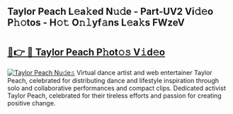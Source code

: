 ## Taylor Peach L𝚎a𝚔ed N𝚞𝚍e - Part-UV2 Vi𝚍𝚎o P𝚑𝚘tos - H𝚘𝚝 O𝚗𝚕yf𝚊ns L𝚎a𝚔s FWzeV

# <h2><a href="http://kf388ib.oniu.top/?m=Taylor+Peach">🔗👉 🔴 Taylor Peach P𝚑ot𝚘𝚜 V𝚒d𝚎o</a></h2>

[![Taylor Peach Nu𝚍e𝚜](https://i.imgur.com/0qMVB7G.gif)](http://kf388ib.oniu.top/?m=Taylor+Peach)
Virtual dance artist and web entertainer Taylor Peach, celebrated for distributing dance and lifestyle inspiration through solo and collaborative performances and compact clips. Dedicated activist Taylor Peach, celebrated for their tireless efforts and passion for creating positive change.  
